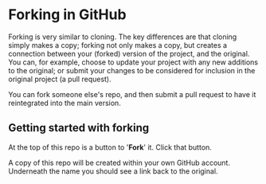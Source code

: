 # Forking in GitHub

Forking is very similar to cloning. The key differences are that cloning simply makes a copy; forking not only makes a copy, but creates a connection between your (forked) version of the project, and the original. You can, for example, choose to update your project with any new additions to the original; or submit your changes to be considered for inclusion in the original project (a pull request).

You can fork someone else's repo, and then submit a pull request to have it reintegrated into the main version.

## Getting started with forking

At the top of this repo is a button to '**Fork**' it. Click that button.

A copy of this repo will be created within your own GitHub account. Underneath the name you should see a link back to the original.
